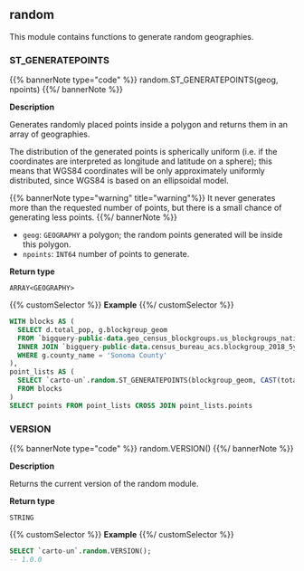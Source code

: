 ## random

<div class="badges"><div class="advanced"></div></div>

This module contains functions to generate random geographies.

### ST_GENERATEPOINTS

{{% bannerNote type="code" %}}
random.ST_GENERATEPOINTS(geog, npoints)
{{%/ bannerNote %}}

**Description**

Generates randomly placed points inside a polygon and returns them in an array of geographies.

The distribution of the generated points is spherically uniform (i.e. if the coordinates are interpreted as longitude and latitude on a sphere); this means that WGS84 coordinates will be only approximately uniformly distributed, since WGS84 is based on an ellipsoidal model.

{{% bannerNote type="warning" title="warning"%}}
It never generates more than the requested number of points, but there is a small chance of generating less points.
{{%/ bannerNote %}}

* `geog`: `GEOGRAPHY` a polygon; the random points generated will be inside this polygon.
* `npoints`: `INT64` number of points to generate.

**Return type**

`ARRAY<GEOGRAPHY>`

{{% customSelector %}}
**Example**
{{%/ customSelector %}}

```sql
WITH blocks AS (
  SELECT d.total_pop, g.blockgroup_geom
  FROM `bigquery-public-data.geo_census_blockgroups.us_blockgroups_national` AS g
  INNER JOIN `bigquery-public-data.census_bureau_acs.blockgroup_2018_5yr` AS d ON g.geo_id = d.geo_id
  WHERE g.county_name = 'Sonoma County'
),
point_lists AS (
  SELECT `carto-un`.random.ST_GENERATEPOINTS(blockgroup_geom, CAST(total_pop AS INT64)) AS points
  FROM blocks
)
SELECT points FROM point_lists CROSS JOIN point_lists.points
```

### VERSION

{{% bannerNote type="code" %}}
random.VERSION()
{{%/ bannerNote %}}

**Description**

Returns the current version of the random module.

**Return type**

`STRING`

{{% customSelector %}}
**Example**
{{%/ customSelector %}}

```sql
SELECT `carto-un`.random.VERSION();
-- 1.0.0
```